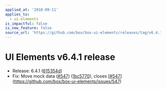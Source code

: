 ```yaml
---
applied_at: '2018-09-11'
applies_to:
  - ui-elements
is_impactful: false
is_new_feature: false
source_url: 'https://github.com/box/box-ui-elements/releases/tag/v6.4.1'
---
```


# UI Elements v6.4.1 release


* Release: 6.4.1 ([615354d](https://github.com/box/box-ui-elements/commit[615354d](https://github.com/box/box-ui-elements/commit/615354d)))
* Fix: Move mock data ([#547](https://github.com/box/box-ui-elements/pull/547)) ([1bc5770](https://github.com/box/box-ui-elements/commit[1bc5770](https://github.com/box/box-ui-elements/commit/1bc5770))), closes [[#547](https://github.com/box/box-ui-elements/pull/547)](https://github.com/box/box-ui-elements/issues/547)



